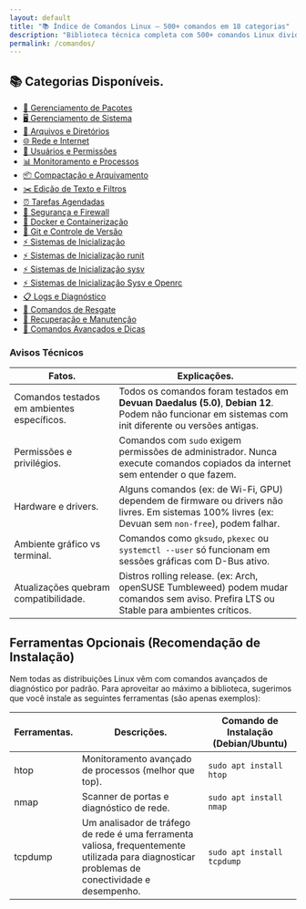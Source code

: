 ```yaml
---
layout: default
title: "📚 Índice de Comandos Linux — 500+ comandos em 18 categorias"
description: "Biblioteca técnica completa com 500+ comandos Linux divididos em 18 categorias. Tudo em tabelas práticas, copiáveis com 1 clique."
permalink: /comandos/
---
```



<section>




<h2> 📚 Categorias Disponíveis.</h2>

<ul class="lista-categorias">
  <li><a href="/gerenciamento-de-pacotes/">🔧 Gerenciamento de Pacotes</a></li>
  <li><a href="/gerenciamento-de-sistema/">🖥 Gerenciamento de Sistema</a></li>
  <li><a href="/arquivos-e-diretorios/">📁 Arquivos e Diretórios</a></li>
  <li><a href="/rede-e-internet/">🌐 Rede e Internet</a></li>
  <li><a href="/usuarios-e-permissoes/">🔐 Usuários e Permissões</a></li>
  <li><a href="/monitoramento-e-processos/">📊 Monitoramento e Processos</a></li>
  <li><a href="/aplicativos-graficos-compactacao-linux/">📦 Compactação e Arquivamento</a></li>
  <li><a href="/edicao-de-texto-e-filtros/">✂️ Edição de Texto e Filtros</a></li>
  <li><a href="/tarefas-agendadas/">⏰ Tarefas Agendadas</a></li>
  <li><a href="/seguranca-e-firewall/">🔐 Segurança e Firewall</a></li>
  <li><a href="/docker-e-containerizacao/">🐋 Docker e Containerização</a></li>
  <li><a href="/git-e-controle-de-versao/">💾 Git e Controle de Versão</a></li>
  <li><a href="/sistemas-de-inicializacao/">⚡ Sistemas de Inicialização</a></li>
  <li><a href="/sistemas-de-inicializacao-runit/">⚡ Sistemas de Inicialização runit</a></li>
  <li><a href="/sistemas-de-inicializacao-sysv/">⚡ Sistemas de Inicialização sysv</a></li>
  <li><a href="/openrc-sysvinit/">⚡ Sistemas de Inicialização Sysv e Openrc </a></li>
  <li><a href="/logs-e-diagnostico/">📋 Logs e Diagnóstico</a></li>
 <li><a href="/sequencias-comandos-resgate-linux/">📜 Comandos de Resgate</a></li>
  <li><a href="/recuperacao-e-manutencao/">🔧 Recuperação e Manutenção</a></li>
  <li><a href="/comandos-avancados-e-dicas/">🚀 Comandos Avançados e Dicas</a></li>
</ul>



<h3 id="avisos">Avisos Técnicos</h3>
<table class="evergreen-table">
  <thead>
    <tr>
      <th>Fatos.</th>
      <th>Explicações.</th>
    </tr>
  </thead>
  <tbody>
    <tr>
      <td data-label="Fato">Comandos testados em ambientes específicos.</td>
      <td data-label="Explicação">Todos os comandos foram testados em <strong>Devuan Daedalus (5.0)</strong>, <strong>Debian 12</strong>. Podem não funcionar em sistemas com init diferente ou versões antigas.</td>
    </tr>
    <tr>
      <td data-label="Fato">Permissões e privilégios.</td>
      <td data-label="Explicação">Comandos com <code>sudo</code> exigem permissões de administrador. Nunca execute comandos copiados da internet sem entender o que fazem.</td>
    </tr>
    <tr>
      <td data-label="Fato">Hardware e drivers.</td>
      <td data-label="Explicação">Alguns comandos (ex: de Wi-Fi, GPU) dependem de firmware ou drivers não livres. Em sistemas 100% livres (ex: Devuan sem <code>non-free</code>), podem falhar.</td>
    </tr>
    <tr>
      <td data-label="Fato">Ambiente gráfico vs terminal.</td>
      <td data-label="Explicação">Comandos como <code>gksudo</code>, <code>pkexec</code> ou <code>systemctl --user</code> só funcionam em sessões gráficas com D-Bus ativo.</td>
    </tr>
    <tr>
      <td data-label="Fato">Atualizações quebram compatibilidade.</td>
      <td data-label="Explicação">Distros rolling release. (ex: Arch, openSUSE Tumbleweed) podem mudar comandos sem aviso. Prefira LTS ou Stable para ambientes críticos.</td>
    </tr>
  </tbody>
</table>

<h2>Ferramentas Opcionais (Recomendação de Instalação)</h2>
<div>Nem todas as distribuições Linux vêm com comandos avançados de diagnóstico por padrão. Para aproveitar ao máximo a biblioteca, sugerimos que você instale as seguintes ferramentas (são apenas 
exemplos): </div>



<table class="evergreen-table">
  <thead>
    <tr>
      <th>Ferramentas.</th>
      <th>Descrições.</th>
      <th>Comando de Instalação (Debian/Ubuntu)</th>
    </tr>
  </thead>
  <tbody>
    <tr>
      <td data-label="Ferramenta">htop</td>
      <td data-label="Descrição">Monitoramento avançado de processos (melhor que top).</td>
      <td data-label="Comando de Instalação (Debian/Ubuntu)"><code>sudo apt install htop</code></td>
    </tr>
    <tr>
      <td data-label="Ferramenta">nmap</td>
      <td data-label="Descrição">Scanner de portas e diagnóstico de rede.</td>
      <td data-label="Comando de Instalação (Debian/Ubuntu)"><code>sudo apt install nmap</code></td>
    </tr>
    <tr>
      <td data-label="Ferramenta">tcpdump</td>
      <td data-label="Descrição">Um analisador de tráfego de rede é uma ferramenta valiosa, frequentemente utilizada para diagnosticar problemas de conectividade e desempenho.</td>
      <td data-label="Comando de Instalação (Debian/Ubuntu)"><code>sudo apt install tcpdump</code></td>
    </tr>
  </tbody>
</table>



</section>
